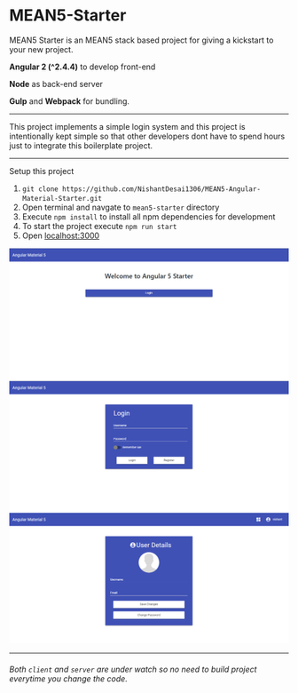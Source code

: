 # MEAN5-Starter
MEAN5 Starter is an MEAN5 stack based project for giving a kickstart to your new project.

**Angular 2 (^2.4.4)** to develop front-end

**Node** as back-end server

**Gulp** and **Webpack** for bundling.

---

This project implements a simple login system and this project is intentionally kept simple so that other developers dont have to spend hours just to integrate this boilerplate project. 

---

Setup this project

1. `git clone https://github.com/NishantDesai1306/MEAN5-Angular-Material-Starter.git`
2. Open terminal and navgate to `mean5-starter` directory
3. Execute `npm install` to install all npm dependencies for development
4. To start the project execute `npm run start`
5. Open [localhost:3000](https://localhost:3000)

![ ](https://github.com/NishantDesai1306/MEAN5-Angular-Material-Starter/blob/master/image/demo.png)
![ ](https://github.com/NishantDesai1306/MEAN5-Angular-Material-Starter/blob/master/image/login.png)
![ ](https://github.com/NishantDesai1306/MEAN5-Angular-Material-Starter/blob/master/image/user-details.png)

---

###### Both `client` and `server` are under watch so no need to build project everytime you change the code.
